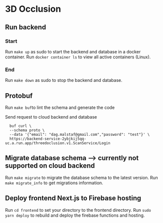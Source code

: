 # 3D Occlusion

## Run backend

### Start
Run `make up` as sudo to start the backend and database in a docker container.
Run `docker container ls` to view all active containers (Linux).

### End
Run `make down` as sudo to stop the backend and database.


## Protobuf
Run `make buf`to lint the schema and generate the code

Send request to cloud backend and database
``` 
  buf curl \
  --schema proto \
  --data '{"email": "dag.malstaf@gmail.com","password": "test"}' \
  https://backend-service-2ybjkij5qq-uc.a.run.app/threedoclusion.v1.ScanService/Login
```

## Migrate database schema --> currently not supported on cloud backend
Run `make migrate` to migrate the database schema to the latest version.
Run `make migrate_info` to get migrations information.


## Deploy frontend Next.js to Firebase hosting
Run `cd frontend` to set your directory to the frontend directory.
Run `sudo yarn deploy` to rebuild and deploy the firebase functions and hosting.